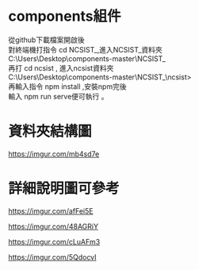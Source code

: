 # components組件

從github下載檔案開啟後<br>
對終端機打指令 cd  NCSIST_,進入NCSIST_資料夾 <br>
C:\Users\Desktop\components-master\NCSIST_<br>
再打 cd ncsist  , 進入ncsist資料夾<br>
C:\Users\Desktop\components-master\NCSIST_\ncsist><br>
再輸入指令 npm install ,安裝npm完後<br>
輸入 npm run serve便可執行  。

# 資料夾結構圖
https://imgur.com/mb4sd7e

# 詳細說明圖可參考


https://imgur.com/afFei5E

https://imgur.com/48AGRiY

https://imgur.com/cLuAFm3

https://imgur.com/5QdocvI

